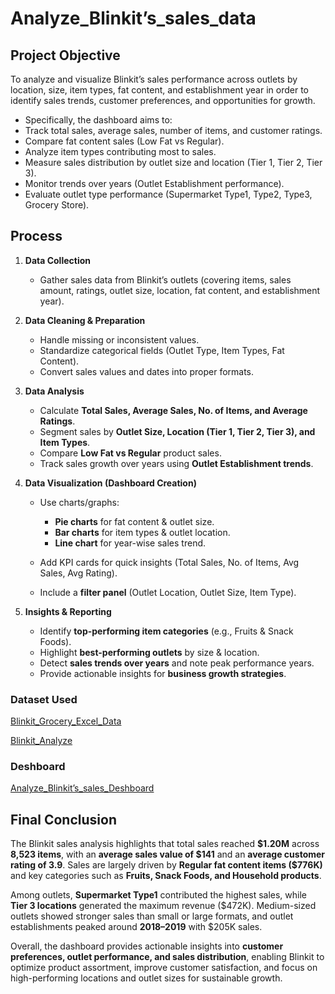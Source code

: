 # Analyze_Blinkit’s_sales_data

## Project Objective

To analyze and visualize Blinkit’s sales performance across outlets by location, size, item types, fat content, and establishment year in order to identify sales trends, customer preferences, and opportunities for growth.

* Specifically, the dashboard aims to:
* Track total sales, average sales, number of items, and customer ratings.
* Compare fat content sales (Low Fat vs Regular).
* Analyze item types contributing most to sales.
* Measure sales distribution by outlet size and location (Tier 1, Tier 2, Tier 3).
* Monitor trends over years (Outlet Establishment performance).
* Evaluate outlet type performance (Supermarket Type1, Type2, Type3, Grocery Store).

## Process

1. **Data Collection**

   * Gather sales data from Blinkit’s outlets (covering items, sales amount, ratings, outlet size, location, fat content, and establishment year).

2. **Data Cleaning & Preparation**

   * Handle missing or inconsistent values.
   * Standardize categorical fields (Outlet Type, Item Types, Fat Content).
   * Convert sales values and dates into proper formats.

3. **Data Analysis**

   * Calculate **Total Sales, Average Sales, No. of Items, and Average Ratings**.
   * Segment sales by **Outlet Size, Location (Tier 1, Tier 2, Tier 3), and Item Types**.
   * Compare **Low Fat vs Regular** product sales.
   * Track sales growth over years using **Outlet Establishment trends**.

4. **Data Visualization (Dashboard Creation)**

   * Use charts/graphs:

     * **Pie charts** for fat content & outlet size.
     * **Bar charts** for item types & outlet location.
     * **Line chart** for year-wise sales trend.
   * Add KPI cards for quick insights (Total Sales, No. of Items, Avg Sales, Avg Rating).
   * Include a **filter panel** (Outlet Location, Outlet Size, Item Type).

5. **Insights & Reporting**

   * Identify **top-performing item categories** (e.g., Fruits & Snack Foods).
   * Highlight **best-performing outlets** by size & location.
   * Detect **sales trends over years** and note peak performance years.
   * Provide actionable insights for **business growth strategies**.

### Dataset Used
<a href="https://github.com/Rohit-Ahirwar/Outlet-Establishment/blob/main/BlinkIt%20Grocery%20Excel%20Data.xlsx">Blinkit_Grocery_Excel_Data</a>

<a href="https://github.com/Rohit-Ahirwar/Outlet-Establishment/blob/main/Blinkit%20Analytics.pbix">Blinkit_Analyze</a>

### Deshboard
<a href="https://github.com/Rohit-Ahirwar/Outlet-Establishment/blob/main/Blinkit%20Deshboard.png">Analyze_Blinkit’s_sales_Deshboard</a>

## Final Conclusion

The Blinkit sales analysis highlights that total sales reached **\$1.20M** across **8,523 items**, with an **average sales value of \$141** and an **average customer rating of 3.9**. Sales are largely driven by **Regular fat content items (\$776K)** and key categories such as **Fruits, Snack Foods, and Household products**.

Among outlets, **Supermarket Type1** contributed the highest sales, while **Tier 3 locations** generated the maximum revenue (\$472K). Medium-sized outlets showed stronger sales than small or large formats, and outlet establishments peaked around **2018–2019** with \$205K sales.

Overall, the dashboard provides actionable insights into **customer preferences, outlet performance, and sales distribution**, enabling Blinkit to optimize product assortment, improve customer satisfaction, and focus on high-performing locations and outlet sizes for sustainable growth.


